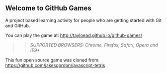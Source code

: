 ## Welcome to GitHub Games

A project based learning activity for people who are getting started with Git and GitHub.

You can play the game at: http://tayloead.github.io/github-games/

>> _*SUPPORTED BROWSERS*: Chrome, Firefox, Safari, Opera and IE9+_

This fun open source game was cloned from: https://github.com/jakesgordon/javascript-tetris
